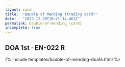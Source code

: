 ```yaml
---
layout: card
title:  "Bauble of Mending (trading card)"
date:   "2022-12-29T10:21:14.461Z"
permalink: bauble-of-mending_(card)
incomplete: true
---
```


## DOA 1st &middot; EN-022 R

{% include templates/bauble-of-mending-doa1e.html %}
